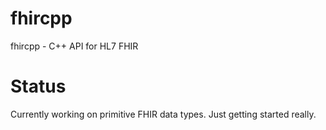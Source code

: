 # fhircpp
fhircpp - C++ API for HL7 FHIR

# Status
Currently working on primitive FHIR data types. Just getting started really.
